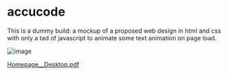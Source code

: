 # accucode

This is a dummy build: a mockup of a proposed web design in html and css with only a tad of javascript to animate some text animation on page load. 

![image](https://user-images.githubusercontent.com/21204403/27573644-7b32ac48-5ad8-11e7-954a-0dad79c942e1.png)


[Homepage__Desktop.pdf](https://github.com/zachthebird/accucode/files/1104345/Homepage__Desktop.pdf)

